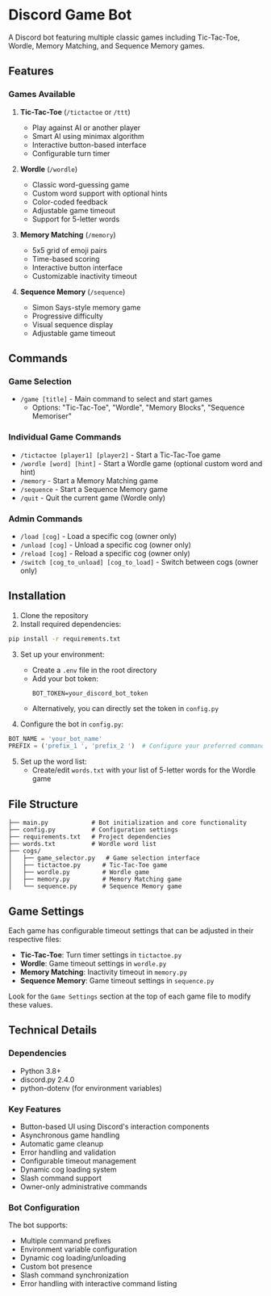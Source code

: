 # Discord Game Bot

A Discord bot featuring multiple classic games including Tic-Tac-Toe, Wordle, Memory Matching, and Sequence Memory games.

## Features

### Games Available
1. **Tic-Tac-Toe** (`/tictactoe` or `/ttt`)
   - Play against AI or another player
   - Smart AI using minimax algorithm
   - Interactive button-based interface
   - Configurable turn timer

2. **Wordle** (`/wordle`)
   - Classic word-guessing game
   - Custom word support with optional hints
   - Color-coded feedback
   - Adjustable game timeout
   - Support for 5-letter words

3. **Memory Matching** (`/memory`)
   - 5x5 grid of emoji pairs
   - Time-based scoring
   - Interactive button interface
   - Customizable inactivity timeout

4. **Sequence Memory** (`/sequence`)
   - Simon Says-style memory game
   - Progressive difficulty
   - Visual sequence display
   - Adjustable game timeout

## Commands

### Game Selection
- `/game [title]` - Main command to select and start games
  - Options: "Tic-Tac-Toe", "Wordle", "Memory Blocks", "Sequence Memoriser"

### Individual Game Commands
- `/tictactoe [player1] [player2]` - Start a Tic-Tac-Toe game
- `/wordle [word] [hint]` - Start a Wordle game (optional custom word and hint)
- `/memory` - Start a Memory Matching game
- `/sequence` - Start a Sequence Memory game
- `/quit` - Quit the current game (Wordle only)

### Admin Commands
- `/load [cog]` - Load a specific cog (owner only)
- `/unload [cog]` - Unload a specific cog (owner only)
- `/reload [cog]` - Reload a specific cog (owner only)
- `/switch [cog_to_unload] [cog_to_load]` - Switch between cogs (owner only)

## Installation

1. Clone the repository
2. Install required dependencies:
```bash
pip install -r requirements.txt
```
3. Set up your environment:
   - Create a `.env` file in the root directory
   - Add your bot token:
     ```
     BOT_TOKEN=your_discord_bot_token
     ```
   - Alternatively, you can directly set the token in `config.py`

4. Configure the bot in `config.py`:
```python
BOT_NAME = 'your_bot_name'
PREFIX = ('prefix_1 ', 'prefix_2 ')  # Configure your preferred command prefixes
```

5. Set up the word list:
   - Create/edit `words.txt` with your list of 5-letter words for the Wordle game

## File Structure
```
├── main.py            # Bot initialization and core functionality
├── config.py          # Configuration settings
├── requirements.txt   # Project dependencies
├── words.txt          # Wordle word list
├── cogs/
│   ├── game_selector.py   # Game selection interface
│   ├── tictactoe.py      # Tic-Tac-Toe game
│   ├── wordle.py         # Wordle game
│   ├── memory.py         # Memory Matching game
│   └── sequence.py       # Sequence Memory game
```

## Game Settings

Each game has configurable timeout settings that can be adjusted in their respective files:

- **Tic-Tac-Toe**: Turn timer settings in `tictactoe.py`
- **Wordle**: Game timeout settings in `wordle.py`
- **Memory Matching**: Inactivity timeout in `memory.py`
- **Sequence Memory**: Game timeout settings in `sequence.py`

Look for the `Game Settings` section at the top of each game file to modify these values.

## Technical Details

### Dependencies
- Python 3.8+
- discord.py 2.4.0
- python-dotenv (for environment variables)

### Key Features
- Button-based UI using Discord's interaction components
- Asynchronous game handling
- Automatic game cleanup
- Error handling and validation
- Configurable timeout management
- Dynamic cog loading system
- Slash command support
- Owner-only administrative commands

### Bot Configuration
The bot supports:
- Multiple command prefixes
- Environment variable configuration
- Dynamic cog loading/unloading
- Custom bot presence
- Slash command synchronization
- Error handling with interactive command listing
